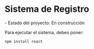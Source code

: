 <h1>Sistema de Registro</h1>
- Estado del proyecto: En construcción

Para ejecutar el sistema, debes poner:

```npm install react```
